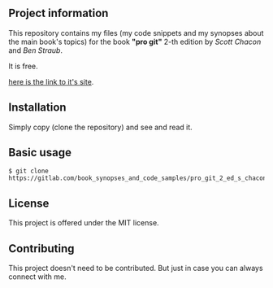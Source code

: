 Project information
-------------------

This repository contains my files (my code snippets and my synopses about the main book's topics) 
for the book **"pro git"** 2-th edition by *Scott Chacon* and *Ben Straub*.

It is free.
 
[here is the link to it's site](https://git-scm.com/book/en/v2). 


Installation
------------

Simply copy (clone the repository) and see and read it.

 
Basic usage
-----------
 
```
$ git clone https://gitlab.com/book_synopses_and_code_samples/pro_git_2_ed_s_chacon_b_straub.git
```

 
License
-------

This project is offered under the MIT license.


Contributing
------------

This project doesn't need to be contributed.
But just in case you can always connect with me.
